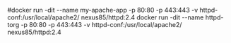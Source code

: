 #docker run -dit --name my-apache-app -p 80:80 -p 443:443 -v httpd-conf:/usr/local/apache2/ nexus85/httpd:2.4
docker run -dit --name httpd-torg -p 80:80 -p 443:443 -v httpd-conf:/usr/local/apache2/ nexus85/httpd:2.4
